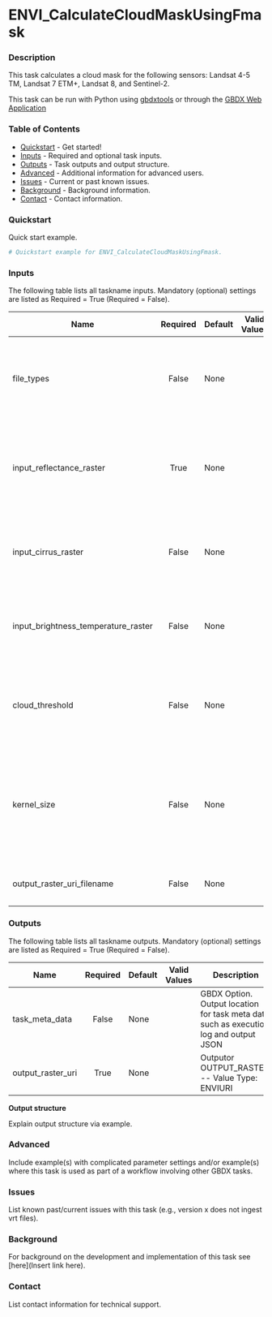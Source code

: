 # ENVI_CalculateCloudMaskUsingFmask

### Description
This task calculates a cloud mask for the following sensors: Landsat 4-5 TM, Landsat 7 ETM+, Landsat 8, and Sentinel-2.

This task can be run with Python using [gbdxtools](https://github.com/DigitalGlobe/gbdxtools) or through the [GBDX Web Application](https://gbdx.geobigdata.io/materials/)

### Table of Contents
 * [Quickstart](#quickstart) - Get started!
 * [Inputs](#inputs) - Required and optional task inputs.
 * [Outputs](#outputs) - Task outputs and output structure.
 * [Advanced](#advanced) - Additional information for advanced users.
 * [Issues](#issues) - Current or past known issues.
 * [Background](#background) - Background information.
 * [Contact](#contact) - Contact information.

### Quickstart

Quick start example.

```python
# Quickstart example for ENVI_CalculateCloudMaskUsingFmask.
```

### Inputs
The following table lists all taskname inputs.
Mandatory (optional) settings are listed as Required = True (Required = False).

  Name  |  Required  |  Default  |  Valid Values  |  Description  
--------|:----------:|-----------|----------------|---------------
file_types|False|None| |GBDX Option. Comma seperated list of permitted file type extensions. Use this to filter input files -- Value Type: STRING[*]
input_reflectance_raster|True|None| |Specify a raster containing the multispectral bands, calibrated to top-of-atmosphere (TOA) reflectance. -- Value Type: ENVIRASTER
input_cirrus_raster|False|None| |Specify a cirrus band raster, calibrated to top-of-atmosphere (TOA) reflectance. -- Value Type: ENVIRASTER
input_brightness_temperature_raster|False|None| |Specify a thermal band raster, calibrated to brightness temperatures. -- Value Type: ENVIRASTER
cloud_threshold|False|None| |Specify a floating-point threshold for cloud probability over clear-land and clear-water regions. -- Value Type: DOUBLE
kernel_size|False|None| |Specify the number of pixels along one side of a square kernel. The default value is 7 (to create a 7 x 7 array). Cloud regions are dilated by this kernel size before output. -- Value Type: UINT
output_raster_uri_filename|False|None| |Outputor OUTPUT_RASTER. -- Value Type: ENVIURI

### Outputs
The following table lists all taskname outputs.
Mandatory (optional) settings are listed as Required = True (Required = False).

  Name  |  Required  |  Default  |  Valid Values  |  Description  
--------|:----------:|-----------|----------------|---------------
task_meta_data|False|None| |GBDX Option. Output location for task meta data such as execution log and output JSON
output_raster_uri|True|None| |Outputor OUTPUT_RASTER. -- Value Type: ENVIURI

**Output structure**

Explain output structure via example.


### Advanced
Include example(s) with complicated parameter settings and/or example(s) where this task is used as part of a workflow involving other GBDX tasks.


### Issues
List known past/current issues with this task (e.g., version x does not ingest vrt files).


### Background
For background on the development and implementation of this task see [here](Insert link here).


### Contact
List contact information for technical support.
